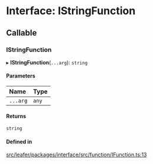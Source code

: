 # Interface: IStringFunction

## Callable

### IStringFunction

▸ **IStringFunction**(`...arg`): `string`

#### Parameters

| Name | Type |
| :------ | :------ |
| `...arg` | `any` |

#### Returns

`string`

#### Defined in

[src/leafer/packages/interface/src/function/IFunction.ts:13](https://github.com/leaferjs/leafer/blob/56c6de6d1ac5072088c765b725fa724d56b9e5ef/packages/interface/src/function/IFunction.ts#L13)
